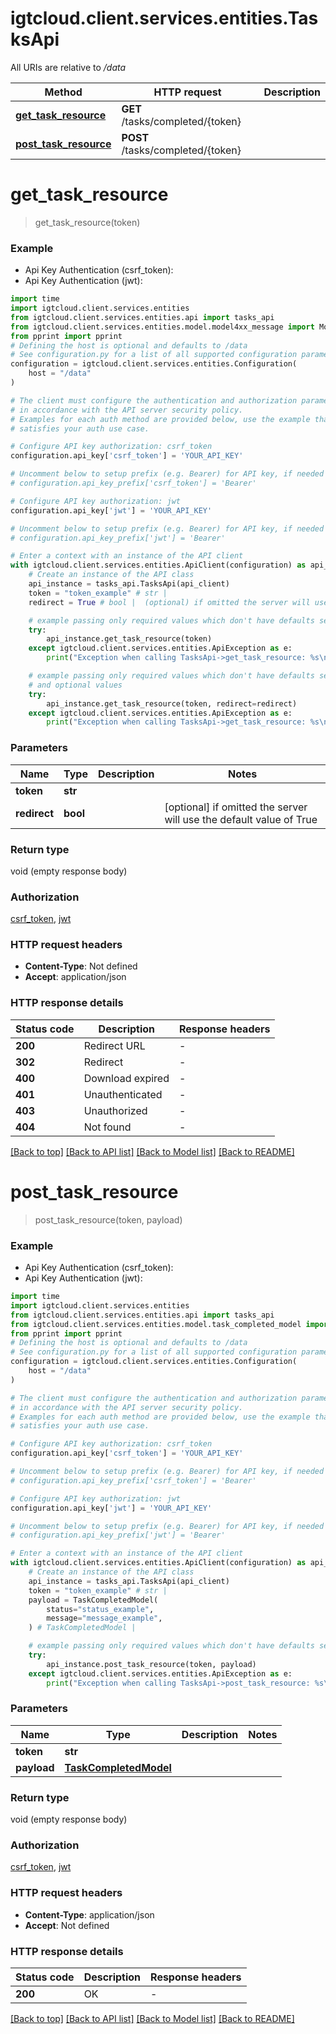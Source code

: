 # igtcloud.client.services.entities.TasksApi

All URIs are relative to */data*

Method | HTTP request | Description
------------- | ------------- | -------------
[**get_task_resource**](TasksApi.md#get_task_resource) | **GET** /tasks/completed/{token} | 
[**post_task_resource**](TasksApi.md#post_task_resource) | **POST** /tasks/completed/{token} | 


# **get_task_resource**
> get_task_resource(token)



### Example

* Api Key Authentication (csrf_token):
* Api Key Authentication (jwt):

```python
import time
import igtcloud.client.services.entities
from igtcloud.client.services.entities.api import tasks_api
from igtcloud.client.services.entities.model.model4xx_message import Model4xxMessage
from pprint import pprint
# Defining the host is optional and defaults to /data
# See configuration.py for a list of all supported configuration parameters.
configuration = igtcloud.client.services.entities.Configuration(
    host = "/data"
)

# The client must configure the authentication and authorization parameters
# in accordance with the API server security policy.
# Examples for each auth method are provided below, use the example that
# satisfies your auth use case.

# Configure API key authorization: csrf_token
configuration.api_key['csrf_token'] = 'YOUR_API_KEY'

# Uncomment below to setup prefix (e.g. Bearer) for API key, if needed
# configuration.api_key_prefix['csrf_token'] = 'Bearer'

# Configure API key authorization: jwt
configuration.api_key['jwt'] = 'YOUR_API_KEY'

# Uncomment below to setup prefix (e.g. Bearer) for API key, if needed
# configuration.api_key_prefix['jwt'] = 'Bearer'

# Enter a context with an instance of the API client
with igtcloud.client.services.entities.ApiClient(configuration) as api_client:
    # Create an instance of the API class
    api_instance = tasks_api.TasksApi(api_client)
    token = "token_example" # str | 
    redirect = True # bool |  (optional) if omitted the server will use the default value of True

    # example passing only required values which don't have defaults set
    try:
        api_instance.get_task_resource(token)
    except igtcloud.client.services.entities.ApiException as e:
        print("Exception when calling TasksApi->get_task_resource: %s\n" % e)

    # example passing only required values which don't have defaults set
    # and optional values
    try:
        api_instance.get_task_resource(token, redirect=redirect)
    except igtcloud.client.services.entities.ApiException as e:
        print("Exception when calling TasksApi->get_task_resource: %s\n" % e)
```


### Parameters

Name | Type | Description  | Notes
------------- | ------------- | ------------- | -------------
 **token** | **str**|  |
 **redirect** | **bool**|  | [optional] if omitted the server will use the default value of True

### Return type

void (empty response body)

### Authorization

[csrf_token](../README.md#csrf_token), [jwt](../README.md#jwt)

### HTTP request headers

 - **Content-Type**: Not defined
 - **Accept**: application/json


### HTTP response details

| Status code | Description | Response headers |
|-------------|-------------|------------------|
**200** | Redirect URL |  -  |
**302** | Redirect |  -  |
**400** | Download expired |  -  |
**401** | Unauthenticated |  -  |
**403** | Unauthorized |  -  |
**404** | Not found |  -  |

[[Back to top]](#) [[Back to API list]](../README.md#documentation-for-api-endpoints) [[Back to Model list]](../README.md#documentation-for-models) [[Back to README]](../README.md)

# **post_task_resource**
> post_task_resource(token, payload)



### Example

* Api Key Authentication (csrf_token):
* Api Key Authentication (jwt):

```python
import time
import igtcloud.client.services.entities
from igtcloud.client.services.entities.api import tasks_api
from igtcloud.client.services.entities.model.task_completed_model import TaskCompletedModel
from pprint import pprint
# Defining the host is optional and defaults to /data
# See configuration.py for a list of all supported configuration parameters.
configuration = igtcloud.client.services.entities.Configuration(
    host = "/data"
)

# The client must configure the authentication and authorization parameters
# in accordance with the API server security policy.
# Examples for each auth method are provided below, use the example that
# satisfies your auth use case.

# Configure API key authorization: csrf_token
configuration.api_key['csrf_token'] = 'YOUR_API_KEY'

# Uncomment below to setup prefix (e.g. Bearer) for API key, if needed
# configuration.api_key_prefix['csrf_token'] = 'Bearer'

# Configure API key authorization: jwt
configuration.api_key['jwt'] = 'YOUR_API_KEY'

# Uncomment below to setup prefix (e.g. Bearer) for API key, if needed
# configuration.api_key_prefix['jwt'] = 'Bearer'

# Enter a context with an instance of the API client
with igtcloud.client.services.entities.ApiClient(configuration) as api_client:
    # Create an instance of the API class
    api_instance = tasks_api.TasksApi(api_client)
    token = "token_example" # str | 
    payload = TaskCompletedModel(
        status="status_example",
        message="message_example",
    ) # TaskCompletedModel | 

    # example passing only required values which don't have defaults set
    try:
        api_instance.post_task_resource(token, payload)
    except igtcloud.client.services.entities.ApiException as e:
        print("Exception when calling TasksApi->post_task_resource: %s\n" % e)
```


### Parameters

Name | Type | Description  | Notes
------------- | ------------- | ------------- | -------------
 **token** | **str**|  |
 **payload** | [**TaskCompletedModel**](TaskCompletedModel.md)|  |

### Return type

void (empty response body)

### Authorization

[csrf_token](../README.md#csrf_token), [jwt](../README.md#jwt)

### HTTP request headers

 - **Content-Type**: application/json
 - **Accept**: Not defined


### HTTP response details

| Status code | Description | Response headers |
|-------------|-------------|------------------|
**200** | OK |  -  |

[[Back to top]](#) [[Back to API list]](../README.md#documentation-for-api-endpoints) [[Back to Model list]](../README.md#documentation-for-models) [[Back to README]](../README.md)

